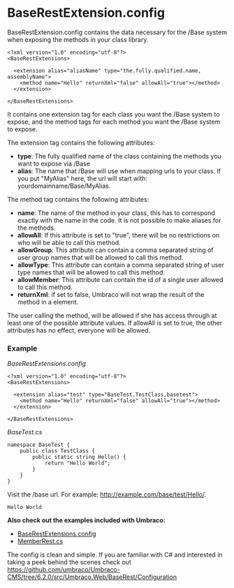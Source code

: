# BaseRestExtension.config

BaseRestExtension.config contains the data necessary for the /Base system when exposing the methods in your class library.

	<?xml version="1.0" encoding="utf-8"?>
	<BaseRestExtensions>
	  
	  <extension alias="aliasName" type="the.fully.qualified.name, assemblyName">
	    <method name="Hello" returnXml="false" allowAll="true"></method>
	  </extension>
	  
	</BaseRestExtensions>

It contains one extension tag for each class you want the /Base system to expose, and the method tags for each method you want the /Base system to expose.

The extension tag contains the following attributes:

- **type**: The fully qualified name of the class containing the methods you want to expose via /Base
- **alias**: The name that /Base will use when mapping urls to your class. If you put "MyAlias" here, the url will start with: yourdomainname/Base/MyAlias.

The method tag contains the following attributes:

- **name**: The name of the method in your class, this has to correspond exactly with the name in the code. It is not possible to make aliases for the methods.
- **allowAll**: If this attribute is set to "true", there will be no restrictions on who will be able to call this method.
- **allowGroup**: This attribute can contain a comma separated string of user group names that will be allowed to call this method.
- **allowType**: This attribute can contain a comma separated string of user type names that will be allowed to call this method.
- **allowMember**: This attribute can contain the id of a single user allowed to call this method.
- **returnXml**: if set to false, Umbraco will not wrap the result of the method in a <value> element.

The user calling the method, will be allowed if she has access through at least one of the possible attribute values. If allowAll is set to true, the other attributes has no effect, everyone will be allowed. 

### Example

_BaseRestExtensions.config_

	<?xml version="1.0" encoding="utf-8"?>
	<BaseRestExtensions>
	  
	  <extension alias="test" type="BaseTest.TestClass,basetest">
	    <method name="Hello" returnXml="false" allowAll="true"></method>
	  </extension>
	  
	</BaseRestExtensions>

_BaseTest.cs_  

	namespace BaseTest {
	    public class TestClass {
	        public static string Hello() {
	            return "Hello World";
	        }
	    }
	} 

Visit the /base url. For example: http://example.com/base/test/Hello/.

	Hello World

**Also check out the examples included with Umbraco:**
- [BaseRestExtensions.config](https://github.com/umbraco/Umbraco-CMS/blob/dev-v7/src/Umbraco.Web.UI/config/BaseRestExtensions.config)
- [MemberRest.cs](https://github.com/umbraco/Umbraco-CMS/blob/dev-v7/src/Umbraco.Web/BaseRest/MemberRest.cs)

The config is clean and  simple.  If you are familiar with C# and interested in taking a peek behind the scenes check out https://github.com/umbraco/Umbraco-CMS/tree/6.2.0/src/Umbraco.Web/BaseRest/Configuration